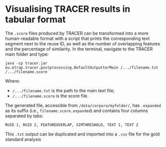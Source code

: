 # Visualising TRACER results in tabular format


The `.score` files produced by TRACER can be transformed into a more human-readable format with a script that prints the corresponding text segment next to the reuse ID, as well as the number of overlapping features and the percentage of similarity. In the terminal, navigate to the TRACER main folder and type:

```
java -cp tracer.jar eu.etrap.tracer.postprocessing.DefaultOutputterMain /.../filename.txt /.../filename.score
```
Where:
* `/.../filename.txt` is the path to the main text file;
* `/.../filename.score` is the score file.

The generated file, accessible from `/data/corpora/myfolder/`, has `.expanded` as its suffix (i.e., `filename.score.expanded`) and contains four columns separated by tabs: 

`RUID 1, RUID 2, FEATUREOVERLAP, SIMTHRESHOLD, TEXT 1, TEXT 2`

This `.txt` output can be duplicated and imported into a `.csv` file for the gold standard analysis

